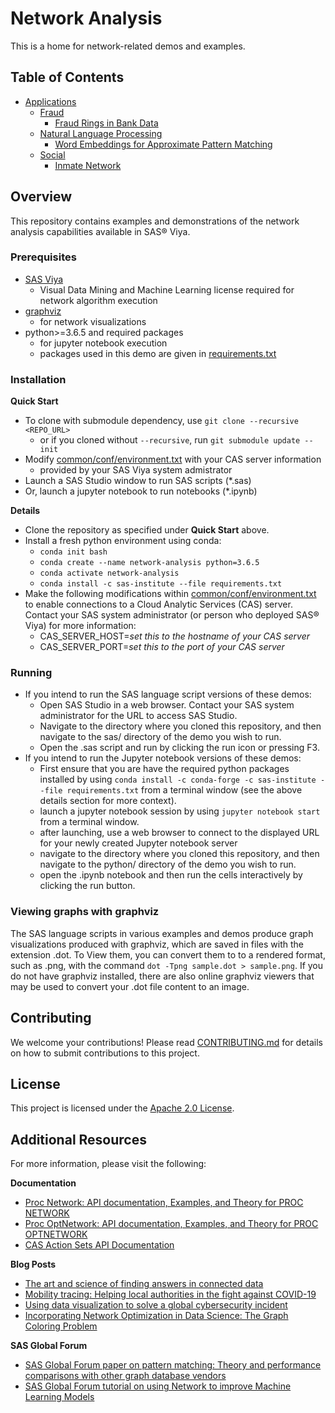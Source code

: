 # Network Analysis

This is a home for network-related demos and examples.

## Table of Contents

- [Applications](applications/)
    -  [Fraud](applications/fraud)
        - [Fraud Rings in Bank Data](applications/fraud/fraud-rings-in-bank-data)
    -  [Natural Language Processing](applications/natural-language-processing)
        - [Word Embeddings for Approximate Pattern Matching](applications/natural-language-processing/word-embeddings-for-approximate-pattern-matching)
    -  [Social](applications/social)
        - [Inmate Network](applications/social/inmate-network)

## Overview

This repository contains examples and demonstrations of the network analysis capabilities available in SAS® Viya.

### Prerequisites

- [SAS Viya](https://www.sas.com/en_us/software/viya.html)
   - Visual Data Mining and Machine Learning license required for network algorithm execution
- [graphviz](https://www.graphviz.org/)
   - for network visualizations
- python>=3.6.5 and required packages
   - for jupyter notebook execution
   - packages used in this demo are given in [requirements.txt](requirements.txt)

### Installation

**Quick Start**
- To clone with submodule dependency, use `git clone --recursive <REPO_URL>`
   - or if you cloned without `--recursive`, run `git submodule update --init`
- Modify [common/conf/environment.txt](common/conf/environment.txt) with your CAS server information
   - provided by your SAS Viya system admistrator
- Launch a SAS Studio window to run SAS scripts (*.sas)
- Or, launch a jupyter notebook to run notebooks (*.ipynb)

**Details**
- Clone the repository as specified under **Quick Start** above.
- Install a fresh python environment using conda:
   - `conda init bash`
   - `conda create --name network-analysis python=3.6.5`
   - `conda activate network-analysis`
   - `conda install -c sas-institute --file requirements.txt`
- Make the following modifications within [common/conf/environment.txt](common/conf/environment.txt) to enable connections to a Cloud Analytic Services (CAS) server. Contact your SAS system administrator (or person who deployed SAS® Viya) for more information:
   - CAS_SERVER_HOST=<i>set this to the hostname of your CAS server</i>
   - CAS_SERVER_PORT=<i>set this to the port of your CAS server</i>

### Running

- If you intend to run the SAS language script versions of these demos:
   - Open SAS Studio in a web browser. Contact your SAS system administrator for the URL to access SAS Studio.
   - Navigate to the directory where you cloned this repository, and then navigate to the sas/ directory of the demo you wish to run.
   - Open the .sas script and run by clicking the run icon or pressing F3.
- If you intend to run the Jupyter notebook versions of these demos:
   - First ensure that you are have the required python packages installed by using `conda install -c conda-forge -c sas-institute --file requirements.txt` from a terminal window (see the above details section for more context).
   - launch a jupyter notebook session by using `jupyter notebook start` from a terminal window.
   - after launching, use a web browser to connect to the displayed URL for your newly created Jupyter notebook server
   - navigate to the directory where you cloned this repository, and then navigate to the python/ directory of the demo you wish to run.
   - open the .ipynb notebook and then run the cells interactively by clicking the run button.

### Viewing graphs with graphviz
The SAS language scripts in various examples and demos produce graph visualizations produced with graphviz, which are saved in files with the extension .dot. To View them, you can convert them to to a rendered format, such as .png, with the command `dot -Tpng sample.dot > sample.png`. If you do not have graphviz installed, there are also online graphviz viewers that may be used to convert your .dot file content to an image.

## Contributing

We welcome your contributions! Please read [CONTRIBUTING.md](CONTRIBUTING.md) for details on how to submit contributions to this project. 

## License

This project is licensed under the [Apache 2.0 License](LICENSE).

## Additional Resources

For more information, please visit the following:

**Documentation**
* [Proc Network: API documentation, Examples, and Theory for PROC NETWORK](https://go.documentation.sas.com/?cdcId=pgmsascdc&cdcVersion=default&docsetId=casmlnetwork&docsetTarget=titlepage.htm&locale=en)
* [Proc OptNetwork: API documentation, Examples, and Theory for PROC OPTNETWORK](https://go.documentation.sas.com/?cdcId=pgmsascdc&cdcVersion=default&docsetId=casnopt&docsetTarget=titlepage.htm&locale=en)
* [CAS Action Sets API Documentation](https://go.documentation.sas.com/?cdcId=pgmsascdc&cdcVersion=default&docsetId=allprodsactions&docsetTarget=actionSetsByName.htm&locale=en)

**Blog Posts**
* [The art and science of finding answers in connected data](https://blogs.sas.com/content/subconsciousmusings/2020/11/30/the-art-and-science-of-working-with-in-connected-data/)
* [Mobility tracing: Helping local authorities in the fight against COVID-19](https://blogs.sas.com/content/sascom/2020/07/08/mobility-tracing-helping-local-authorities-in-the-fight-against-covid-19/)
* [Using data visualization to solve a global cybersecurity incident](https://blogs.sas.com/content/subconsciousmusings/2020/12/03/using-data-visualization-to-solve-a-global-cybersecurity-incident/)
* [Incorporating Network Optimization in Data Science: The Graph Coloring Problem](https://www.linkedin.com/pulse/incorporating-network-optimization-data-science-graph-jay-laramore/)

**SAS Global Forum**
* [SAS Global Forum paper on pattern matching: Theory and performance comparisons with other graph database vendors](https://www.sas.com/content/dam/SAS/support/en/sas-global-forum-proceedings/2019/3353-2019.pdf)
* [SAS Global Forum tutorial on using Network to improve Machine Learning Models](https://youtu.be/dStT9Au2bN0)
